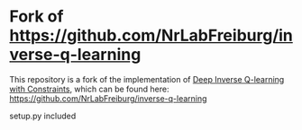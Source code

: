 # Fork of https://github.com/NrLabFreiburg/inverse-q-learning

This repository is a fork of the implementation of [Deep Inverse Q-learning with Constraints](https://arxiv.org/abs/2008.01712), which can be found here: https://github.com/NrLabFreiburg/inverse-q-learning

setup.py included

